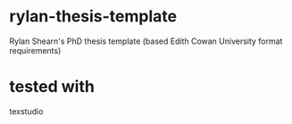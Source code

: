 # rylan-thesis-template
Rylan Shearn's PhD thesis template (based Edith Cowan University format requirements)

# tested with
texstudio
